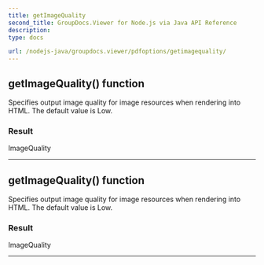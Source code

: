 ```yaml
---
title: getImageQuality
second_title: GroupDocs.Viewer for Node.js via Java API Reference
description: 
type: docs

url: /nodejs-java/groupdocs.viewer/pdfoptions/getimagequality/
---
```


## getImageQuality()  function

 Specifies output image quality for image resources when rendering into HTML. The default value is Low.
 

### Result
ImageQuality


---


## getImageQuality()  function

 Specifies output image quality for image resources when rendering into HTML. The default value is Low.
 

### Result
ImageQuality


---


